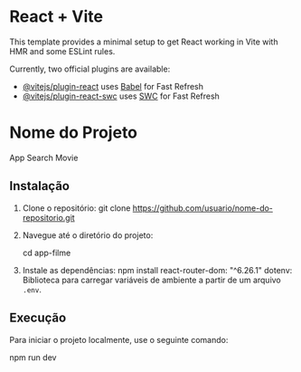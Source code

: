 # React + Vite

This template provides a minimal setup to get React working in Vite with HMR and some ESLint rules.

Currently, two official plugins are available:

- [@vitejs/plugin-react](https://github.com/vitejs/vite-plugin-react/blob/main/packages/plugin-react/README.md) uses [Babel](https://babeljs.io/) for Fast Refresh
- [@vitejs/plugin-react-swc](https://github.com/vitejs/vite-plugin-react-swc) uses [SWC](https://swc.rs/) for Fast Refresh


# Nome do Projeto

App Search Movie

## Instalação

1. Clone o repositório:
    git clone https://github.com/usuario/nome-do-repositorio.git

2. Navegue até o diretório do projeto:

    cd app-filme

3. Instale as dependências:
    npm install
    react-router-dom: "^6.26.1"
    dotenv: Biblioteca para carregar variáveis de ambiente a partir de um arquivo `.env`.

## Execução

Para iniciar o projeto localmente, use o seguinte comando:

npm run dev
